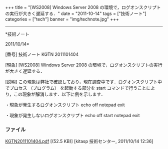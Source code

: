 ﻿+++
title = "[WS2008] Windows Server 2008 の環境で，ログオンスクリプトの実行が大きく遅延する．"
date = "2011-10-14"
tags = ["技術ノート"]
categories = ["tech"]
banner = "img/technote.jpg"
+++

-----------------------------------------------------------------------------------------------------------------------------

*技術ノート

2011/10/14*


[番号]
技術ノート KGTN 2011101404

[現象]
[WS2008] Windows Server 2008
の環境で，ログオンスクリプトの実行が大きく遅延する．

[説明]
この現象は弊社で確認しており，現在調査中です．ログオンスクリプト中でプロセス
（プログラム） を起動する部分を start
コマンドで行うことにより，この現象が解消します．以下に例を示します．

・現象が発生するログオンスクリプト
echo off
notepad
exit

・現象が発生しないログオンスクリプト
echo off
start notepad
exit


### ファイル

 
 


[KGTN2011101404.pdf](http://techreport.kitasp.net/attachments/download/664/KGTN2011101404.pdf)
 [(52.5 KB)] [kitasp 技術センター, 2011/10/14
12:36]


 


 

